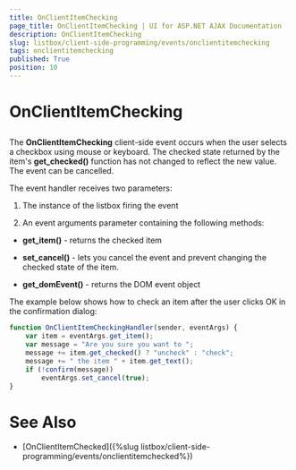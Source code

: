 ```yaml
---
title: OnClientItemChecking
page_title: OnClientItemChecking | UI for ASP.NET AJAX Documentation
description: OnClientItemChecking
slug: listbox/client-side-programming/events/onclientitemchecking
tags: onclientitemchecking
published: True
position: 10
---
```


# OnClientItemChecking

## 

The **OnClientItemChecking** client-side event occurs when the user selects a checkbox using mouse or keyboard. The checked state returned by the item's **get_checked()** function has not changed to reflect the new value. The event can be cancelled.

The event handler receives two parameters:

1. The instance of the listbox firing the event

2. An event arguments parameter containing the following methods:

* **get_item()** - returns the checked item

* **set_cancel()** - lets you cancel the event and prevent changing the checked state of the item.

* **get_domEvent()** - returns the DOM event object


The example below shows how to check an item after the user clicks OK in the confirmation dialog:

````JavaScript	
function OnClientItemCheckingHandler(sender, eventArgs) {
	var item = eventArgs.get_item();
	var message = "Are you sure you want to ";
	message += item.get_checked() ? "uncheck" : "check";
	message += " the item " + item.get_text();
	if (!confirm(message))
		eventArgs.set_cancel(true);
} 				
````

# See Also

 * [OnClientItemChecked]({%slug listbox/client-side-programming/events/onclientitemchecked%})
